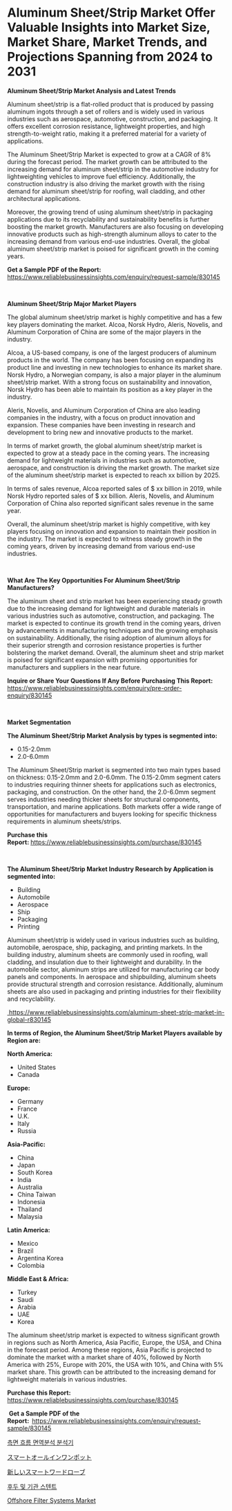 <p><h1>Aluminum Sheet/Strip Market Offer Valuable Insights into Market Size, Market Share, Market Trends, and Projections Spanning from 2024 to 2031</h1></p><p><strong>Aluminum Sheet/Strip Market Analysis and Latest Trends</strong></p>
<p><p>Aluminum sheet/strip is a flat-rolled product that is produced by passing aluminum ingots through a set of rollers and is widely used in various industries such as aerospace, automotive, construction, and packaging. It offers excellent corrosion resistance, lightweight properties, and high strength-to-weight ratio, making it a preferred material for a variety of applications.</p><p>The Aluminum Sheet/Strip Market is expected to grow at a CAGR of 8% during the forecast period. The market growth can be attributed to the increasing demand for aluminum sheet/strip in the automotive industry for lightweighting vehicles to improve fuel efficiency. Additionally, the construction industry is also driving the market growth with the rising demand for aluminum sheet/strip for roofing, wall cladding, and other architectural applications.</p><p>Moreover, the growing trend of using aluminum sheet/strip in packaging applications due to its recyclability and sustainability benefits is further boosting the market growth. Manufacturers are also focusing on developing innovative products such as high-strength aluminum alloys to cater to the increasing demand from various end-use industries. Overall, the global aluminum sheet/strip market is poised for significant growth in the coming years.</p></p>
<p><strong>Get a Sample PDF of the Report:&nbsp;</strong> <a href="https://www.reliablebusinessinsights.com/enquiry/request-sample/830145">https://www.reliablebusinessinsights.com/enquiry/request-sample/830145</a></p>
<p>&nbsp;</p>
<p><strong>Aluminum Sheet/Strip Major Market Players</strong></p>
<p><p>The global aluminum sheet/strip market is highly competitive and has a few key players dominating the market. Alcoa, Norsk Hydro, Aleris, Novelis, and Aluminum Corporation of China are some of the major players in the industry.</p><p>Alcoa, a US-based company, is one of the largest producers of aluminum products in the world. The company has been focusing on expanding its product line and investing in new technologies to enhance its market share. Norsk Hydro, a Norwegian company, is also a major player in the aluminum sheet/strip market. With a strong focus on sustainability and innovation, Norsk Hydro has been able to maintain its position as a key player in the industry.</p><p>Aleris, Novelis, and Aluminum Corporation of China are also leading companies in the industry, with a focus on product innovation and expansion. These companies have been investing in research and development to bring new and innovative products to the market.</p><p>In terms of market growth, the global aluminum sheet/strip market is expected to grow at a steady pace in the coming years. The increasing demand for lightweight materials in industries such as automotive, aerospace, and construction is driving the market growth. The market size of the aluminum sheet/strip market is expected to reach xx billion by 2025.</p><p>In terms of sales revenue, Alcoa reported sales of $ xx billion in 2019, while Norsk Hydro reported sales of $ xx billion. Aleris, Novelis, and Aluminum Corporation of China also reported significant sales revenue in the same year.</p><p>Overall, the aluminum sheet/strip market is highly competitive, with key players focusing on innovation and expansion to maintain their position in the industry. The market is expected to witness steady growth in the coming years, driven by increasing demand from various end-use industries.</p></p>
<p>&nbsp;</p>
<p><strong>What Are The Key Opportunities For Aluminum Sheet/Strip Manufacturers?</strong></p>
<p><p>The aluminum sheet and strip market has been experiencing steady growth due to the increasing demand for lightweight and durable materials in various industries such as automotive, construction, and packaging. The market is expected to continue its growth trend in the coming years, driven by advancements in manufacturing techniques and the growing emphasis on sustainability. Additionally, the rising adoption of aluminum alloys for their superior strength and corrosion resistance properties is further bolstering the market demand. Overall, the aluminum sheet and strip market is poised for significant expansion with promising opportunities for manufacturers and suppliers in the near future.</p></p>
<p><strong>Inquire or Share Your Questions If Any Before Purchasing This Report:</strong> <a href="https://www.reliablebusinessinsights.com/enquiry/pre-order-enquiry/830145">https://www.reliablebusinessinsights.com/enquiry/pre-order-enquiry/830145</a></p>
<p>&nbsp;</p>
<p><strong>Market Segmentation</strong></p>
<p><strong>The Aluminum Sheet/Strip Market Analysis by types is segmented into:</strong></p>
<p><ul><li>0.15-2.0mm</li><li>2.0-6.0mm</li></ul></p>
<p><p>The Aluminum Sheet/Strip market is segmented into two main types based on thickness: 0.15-2.0mm and 2.0-6.0mm. The 0.15-2.0mm segment caters to industries requiring thinner sheets for applications such as electronics, packaging, and construction. On the other hand, the 2.0-6.0mm segment serves industries needing thicker sheets for structural components, transportation, and marine applications. Both markets offer a wide range of opportunities for manufacturers and buyers looking for specific thickness requirements in aluminum sheets/strips.</p></p>
<p><strong>Purchase this Report:&nbsp;</strong><a href="https://www.reliablebusinessinsights.com/purchase/830145">https://www.reliablebusinessinsights.com/purchase/830145</a></p>
<p>&nbsp;</p>
<p><strong>The Aluminum Sheet/Strip Market Industry Research by Application is segmented into:</strong></p>
<p><ul><li>Building</li><li>Automobile</li><li>Aerospace</li><li>Ship</li><li>Packaging</li><li>Printing</li></ul></p>
<p><p>Aluminum sheet/strip is widely used in various industries such as building, automobile, aerospace, ship, packaging, and printing markets. In the building industry, aluminum sheets are commonly used in roofing, wall cladding, and insulation due to their lightweight and durability. In the automobile sector, aluminum strips are utilized for manufacturing car body panels and components. In aerospace and shipbuilding, aluminum sheets provide structural strength and corrosion resistance. Additionally, aluminum sheets are also used in packaging and printing industries for their flexibility and recyclability.</p></p>
<p><a href="https://www.reliablebusinessinsights.com/aluminum-sheet-strip-market-in-global-r830145">&nbsp;https://www.reliablebusinessinsights.com/aluminum-sheet-strip-market-in-global-r830145</a></p>
<p><strong>In terms of Region, the Aluminum Sheet/Strip Market Players available by Region are:</strong></p>
<p>
    <p> <strong> North America: </strong>
        <ul>
            <li>United States</li>
            <li>Canada</li>
        </ul>
        </p> 
    <p> <strong> Europe: </strong>
        <ul>
            <li>Germany</li>
            <li>France</li>
            <li>U.K.</li>
            <li>Italy</li>
            <li>Russia</li>
        </ul>
        </p> 
    <p> <strong> Asia-Pacific: </strong>
        <ul>
            <li>China</li>
            <li>Japan</li>
            <li>South Korea</li>
            <li>India</li>
            <li>Australia</li>
            <li>China Taiwan</li>
            <li>Indonesia</li>
            <li>Thailand</li>
            <li>Malaysia</li>
        </ul>
        </p> 
    <p> <strong> Latin America: </strong>
        <ul>
            <li>Mexico</li>
            <li>Brazil</li>
            <li>Argentina Korea</li>
            <li>Colombia</li>
        </ul>
        </p> 
    <p> <strong> Middle East & Africa: </strong>
        <ul>
            <li>Turkey</li>
            <li>Saudi</li>
            <li>Arabia</li>
            <li>UAE</li>
            <li>Korea</li>
        </ul>
    </p>
    </p>
<p><p>The aluminum sheet/strip market is expected to witness significant growth in regions such as North America, Asia Pacific, Europe, the USA, and China in the forecast period. Among these regions, Asia Pacific is projected to dominate the market with a market share of 40%, followed by North America with 25%, Europe with 20%, the USA with 10%, and China with 5% market share. This growth can be attributed to the increasing demand for lightweight materials in various industries.</p></p>
<p><strong>Purchase this Report: </strong><a href="https://www.reliablebusinessinsights.com/purchase/830145">https://www.reliablebusinessinsights.com/purchase/830145</a></p>
<p>&nbsp;<strong>Get a Sample PDF of the Report:&nbsp;&nbsp;</strong><a href="https://www.reliablebusinessinsights.com/enquiry/request-sample/830145">https://www.reliablebusinessinsights.com/enquiry/request-sample/830145</a></p>
<p><strong></strong></p>
<p><p><a href="https://github.com/vseigx30c9a1j/Market-Research-Report-List-2/blob/main/5141561109694.md">측면 흐름 면역분석 분석기</a></p><p><a href="https://github.com/schmahlson/Market-Research-Report-List-2/blob/main/5383816104379.md">スマートオールインワンポット</a></p><p><a href="https://github.com/roulaayoub-saad/Market-Research-Report-List-1/blob/main/9185785104378.md">新しいスマートワードローブ</a></p><p><a href="https://github.com/AidenReinger/Market-Research-Report-List-1/blob/main/906145797890.md">후두 및 기관 스텐트</a></p><p><a href="https://github.com/LibbySpencer2018/Market-Research-Report-List-1/blob/main/offshore-filter-systems-market.md">Offshore Filter Systems Market</a></p></p>